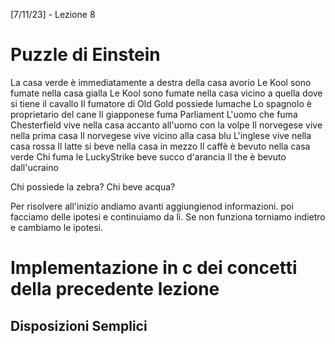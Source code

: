 [7/11/23] - Lezione 8
# Puzzle di Einstein
La casa verde è immediatamente a destra della casa avorio
Le Kool sono fumate nella casa gialla
Le Kool sono fumate nella casa vicino a quella dove si tiene il cavallo
Il fumatore di Old Gold possiede lumache
Lo spagnolo è proprietario del cane
Il giapponese fuma Parliament
L'uomo che fuma Chesterfield vive nella casa accanto all'uomo con la volpe
Il norvegese vive nella prima casa
Il norvegese vive vicino alla casa blu
L'inglese vive nella casa rossa
Il latte si beve nella casa in mezzo
Il caffè è bevuto nella casa verde
Chi fuma le LuckyStrike beve succo d'arancia
Il the è bevuto dall'ucraino

Chi possiede la zebra?
Chi beve acqua?

Per risolvere all'inizio andiamo avanti aggiungienod informazioni. poi facciamo delle ipotesi e continuiamo da lì. Se non funziona torniamo indietro e cambiamo le ipotesi.

# Implementazione in c dei concetti della precedente lezione
## Disposizioni Semplici
